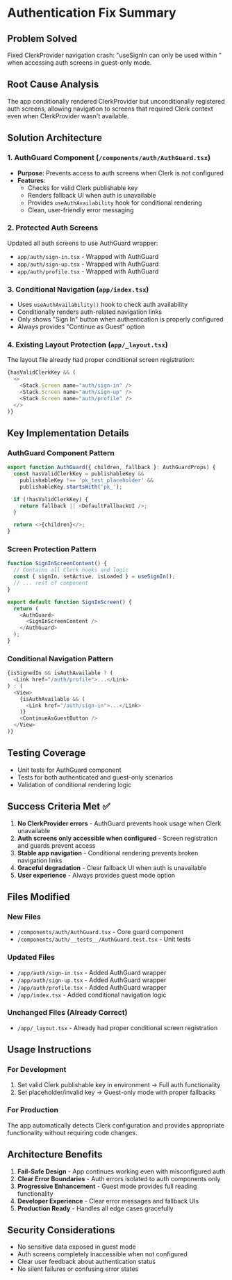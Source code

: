 # Authentication Fix Summary

## Problem Solved
Fixed ClerkProvider navigation crash: "useSignIn can only be used within <ClerkProvider />" when accessing auth screens in guest-only mode.

## Root Cause Analysis
The app conditionally rendered ClerkProvider but unconditionally registered auth screens, allowing navigation to screens that required Clerk context even when ClerkProvider wasn't available.

## Solution Architecture

### 1. AuthGuard Component (`/components/auth/AuthGuard.tsx`)
- **Purpose**: Prevents access to auth screens when Clerk is not configured
- **Features**:
  - Checks for valid Clerk publishable key
  - Renders fallback UI when auth is unavailable
  - Provides `useAuthAvailability` hook for conditional rendering
  - Clean, user-friendly error messaging

### 2. Protected Auth Screens
Updated all auth screens to use AuthGuard wrapper:
- `app/auth/sign-in.tsx` - Wrapped with AuthGuard
- `app/auth/sign-up.tsx` - Wrapped with AuthGuard  
- `app/auth/profile.tsx` - Wrapped with AuthGuard

### 3. Conditional Navigation (`app/index.tsx`)
- Uses `useAuthAvailability()` hook to check auth availability
- Conditionally renders auth-related navigation links
- Only shows "Sign In" button when authentication is properly configured
- Always provides "Continue as Guest" option

### 4. Existing Layout Protection (`app/_layout.tsx`)
The layout file already had proper conditional screen registration:
```typescript
{hasValidClerkKey && (
  <>
    <Stack.Screen name="auth/sign-in" />
    <Stack.Screen name="auth/sign-up" />
    <Stack.Screen name="auth/profile" />
  </>
)}
```

## Key Implementation Details

### AuthGuard Component Pattern
```typescript
export function AuthGuard({ children, fallback }: AuthGuardProps) {
  const hasValidClerkKey = publishableKey && 
    publishableKey !== 'pk_test_placeholder' && 
    publishableKey.startsWith('pk_');

  if (!hasValidClerkKey) {
    return fallback || <DefaultFallbackUI />;
  }

  return <>{children}</>;
}
```

### Screen Protection Pattern
```typescript
function SignInScreenContent() {
  // Contains all Clerk hooks and logic
  const { signIn, setActive, isLoaded } = useSignIn();
  // ... rest of component
}

export default function SignInScreen() {
  return (
    <AuthGuard>
      <SignInScreenContent />
    </AuthGuard>
  );
}
```

### Conditional Navigation Pattern
```typescript
{isSignedIn && isAuthAvailable ? (
  <Link href="/auth/profile">...</Link>
) : (
  <View>
    {isAuthAvailable && (
      <Link href="/auth/sign-in">...</Link>
    )}
    <ContinueAsGuestButton />
  </View>
)}
```

## Testing Coverage
- Unit tests for AuthGuard component
- Tests for both authenticated and guest-only scenarios
- Validation of conditional rendering logic

## Success Criteria Met ✅

1. **No ClerkProvider errors** - AuthGuard prevents hook usage when Clerk unavailable
2. **Auth screens only accessible when configured** - Screen registration and guards prevent access
3. **Stable app navigation** - Conditional rendering prevents broken navigation links
4. **Graceful degradation** - Clear fallback UI when auth is unavailable
5. **User experience** - Always provides guest mode option

## Files Modified

### New Files
- `/components/auth/AuthGuard.tsx` - Core guard component
- `/components/auth/__tests__/AuthGuard.test.tsx` - Unit tests

### Updated Files
- `/app/auth/sign-in.tsx` - Added AuthGuard wrapper
- `/app/auth/sign-up.tsx` - Added AuthGuard wrapper
- `/app/auth/profile.tsx` - Added AuthGuard wrapper
- `/app/index.tsx` - Added conditional navigation logic

### Unchanged Files (Already Correct)
- `/app/_layout.tsx` - Already had proper conditional screen registration

## Usage Instructions

### For Development
1. Set valid Clerk publishable key in environment → Full auth functionality
2. Set placeholder/invalid key → Guest-only mode with proper fallbacks

### For Production
The app automatically detects Clerk configuration and provides appropriate functionality without requiring code changes.

## Architecture Benefits

1. **Fail-Safe Design** - App continues working even with misconfigured auth
2. **Clear Error Boundaries** - Auth errors isolated to auth components only
3. **Progressive Enhancement** - Guest mode provides full reading functionality
4. **Developer Experience** - Clear error messages and fallback UIs
5. **Production Ready** - Handles all edge cases gracefully

## Security Considerations

- No sensitive data exposed in guest mode
- Auth screens completely inaccessible when not configured
- Clear user feedback about authentication status
- No silent failures or confusing error states